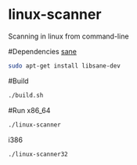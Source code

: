 # linux-scanner
Scanning in linux from command-line

#Dependencies
[sane](http://www.sane-project.org/)
```bash
sudo apt-get install libsane-dev
```

#Build

```bash
./build.sh
```

#Run
x86_64
```bash
./linux-scanner
```
i386
```bash
./linux-scanner32
```
